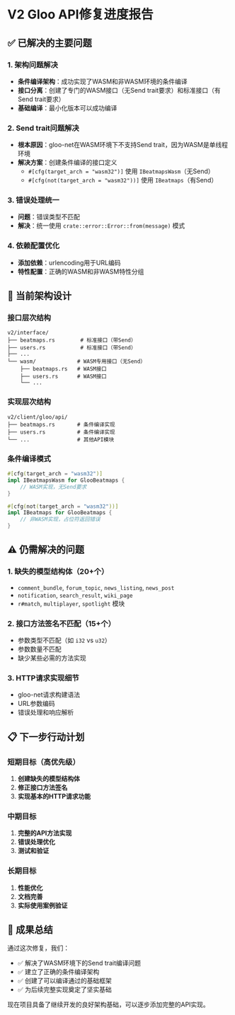 # V2 Gloo API修复进度报告

## ✅ 已解决的主要问题

### 1. 架构问题解决
- **条件编译架构**：成功实现了WASM和非WASM环境的条件编译
- **接口分离**：创建了专门的WASM接口（无Send trait要求）和标准接口（有Send trait要求）
- **基础编译**：最小化版本可以成功编译

### 2. Send trait问题解决
- **根本原因**：gloo-net在WASM环境下不支持Send trait，因为WASM是单线程环境
- **解决方案**：创建条件编译的接口定义
  - `#[cfg(target_arch = "wasm32")]` 使用 `IBeatmapsWasm`（无Send）
  - `#[cfg(not(target_arch = "wasm32"))]` 使用 `IBeatmaps`（有Send）

### 3. 错误处理统一
- **问题**：错误类型不匹配
- **解决**：统一使用 `crate::error::Error::from(message)` 模式

### 4. 依赖配置优化
- **添加依赖**：urlencoding用于URL编码
- **特性配置**：正确的WASM和非WASM特性分组

## 🔧 当前架构设计

### 接口层次结构
```
v2/interface/
├── beatmaps.rs        # 标准接口（带Send）
├── users.rs           # 标准接口（带Send）
├── ...
└── wasm/             # WASM专用接口（无Send）
    ├── beatmaps.rs   # WASM接口
    ├── users.rs      # WASM接口
    └── ...
```

### 实现层次结构
```
v2/client/gloo/api/
├── beatmaps.rs       # 条件编译实现
├── users.rs          # 条件编译实现
└── ...               # 其他API模块
```

### 条件编译模式
```rust
#[cfg(target_arch = "wasm32")]
impl IBeatmapsWasm for GlooBeatmaps {
    // WASM实现，无Send要求
}

#[cfg(not(target_arch = "wasm32"))]
impl IBeatmaps for GlooBeatmaps {
    // 非WASM实现，占位符返回错误
}
```

## ⚠️ 仍需解决的问题

### 1. 缺失的模型结构体（20+个）
- `comment_bundle`, `forum_topic`, `news_listing`, `news_post`
- `notification`, `search_result`, `wiki_page`
- `r#match`, `multiplayer`, `spotlight` 模块

### 2. 接口方法签名不匹配（15+个）
- 参数类型不匹配（如 `i32` vs `u32`）
- 参数数量不匹配
- 缺少某些必需的方法实现

### 3. HTTP请求实现细节
- gloo-net请求构建语法
- URL参数编码
- 错误处理和响应解析

## 📋 下一步行动计划

### 短期目标（高优先级）
1. **创建缺失的模型结构体**
2. **修正接口方法签名**
3. **实现基本的HTTP请求功能**

### 中期目标
1. **完整的API方法实现**
2. **错误处理优化**
3. **测试和验证**

### 长期目标
1. **性能优化**
2. **文档完善**
3. **实际使用案例验证**

## 🎯 成果总结

通过这次修复，我们：
- ✅ 解决了WASM环境下的Send trait编译问题
- ✅ 建立了正确的条件编译架构
- ✅ 创建了可以编译通过的基础框架
- ✅ 为后续完整实现奠定了坚实基础

现在项目具备了继续开发的良好架构基础，可以逐步添加完整的API实现。

